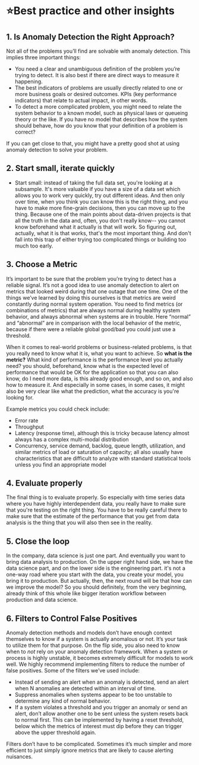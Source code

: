 # ⭐Best practice and other insights

## 1. Is Anomaly Detection the Right Approach?

Not all of the problems you’ll find are solvable with anomaly detection. This implies three important things:

- You need a clear and unambiguous definition of the problem you’re trying to detect. It is also best if there are direct ways to measure it happening.
- The best indicators of problems are usually directly related to one or more business goals or desired outcomes. KPIs (key performance indicators) that relate to actual impact, in other words.
- To detect a more complicated problem, you might need to relate the system behavior to a known model, such as physical laws or queueing theory or the like. If you have no model that describes how the system should behave, how do you know that your definition of a problem is correct?

If you can get close to that, you might have a pretty good shot at using anomaly detection to solve your problem.



## 2. Start small, iterate quickly

- Start small: instead of taking the full data set, you're looking at a subsample. It's more valuable if you have a size of a data set which allows you to work very quickly, try out different ideas. And then only over time, when you think you can know this is the right thing, and you have to make more fine-grain decisions, then you can move up to the thing. Because one of the main points about data-driven projects is that all the truth in the data and, often, you don't really know-- you cannot know beforehand what it actually is that will work. So figuring out, actually, what it is that works, that's the most important thing. And don't fall into this trap of either trying too complicated things or building too much too early. 



## 3. Choose a Metric

It’s important to be sure that the problem you’re trying to detect has a reliable signal. It’s not a good idea to use anomaly detection to alert on metrics that looked weird during that one outage that one time. One of the things we’ve learned by doing this ourselves is that metrics are weird constantly during normal system operation. You need to find metrics (or combinations of metrics) that are always normal during healthy system behavior, and always abnormal when systems are in trouble. Here “normal” and “abnormal” are in comparison with the local behavior of the metric, because if there were a reliable global good/bad you could just use a threshold.

When it comes to real-world problems or business-related problems, is that you really need to know what it is, what you want to achieve. So **what is the metric?** What kind of performance is the performance level you actually need? you should, beforehand, know what is the expected level of performance that would be OK for the application so that you can also know, do I need more data, is this already good enough, and so on, and also how to measure it. And especially in some cases, in some cases, it might also be very clear like what the prediction, what the accuracy is you're looking for. 

Example metrics you could check include:

- Error rate
- Throughput
- Latency (response time), although this is tricky because latency almost always has a complex multi-modal distribution
- Concurrency, service demand, backlog, queue length, utilization, and similar metrics of load or saturation of capacity; all also usually have characteristics that are difficult to analyze with standard statistical tools unless you find an appropriate model



## 4. Evaluate properly

The final thing is to evaluate properly. So especially with time series data where you have highly interdependent data, you really have to make sure that you're testing on the right thing.  You have to be really careful there to make sure that the estimate of the performance that you get from data analysis is the thing that you will also then see in the reality. 



## 5. Close the loop

In the company, data science is just one part. And eventually you want to bring data analysis to production. On the upper right hand side, we have the data science part, and on the lower side is the engineering part.  it's not a one-way road where you start with the data, you create your model, you bring it to production. But actually, then, the next round will be that how can we improve the model? So you should definitely, from the very beginning, already think of this whole like bigger iteration workflow between production and data science. 



## 6. Filters to Control False Positives

Anomaly detection methods and models don’t have enough context themselves to know if a system is actually anomalous or not. It’s your task to utilize them for that purpose. On the flip side, you also need to know when to *not* rely on your anomaly detection framework. When a system or process is highly unstable, it becomes extremely difficult for models to work well. We highly recommend implementing filters to reduce the number of false positives. Some of the filters we’ve used include:

- Instead of sending an alert when an anomaly is detected, send an alert when N anomalies are detected within an interval of time.
- Suppress anomalies when systems appear to be too unstable to determine any kind of normal behavior. 
- If a system violates a threshold and you trigger an anomaly or send an alert, don’t allow another one to be sent unless the system resets back to normal first. This can be implemented by having a reset threshold, below which the metrics of interest must dip before they can trigger above the upper threshold again.

Filters don’t have to be complicated. Sometimes it’s much simpler and more efficient to just simply ignore metrics that are likely to cause alerting nuisances.
